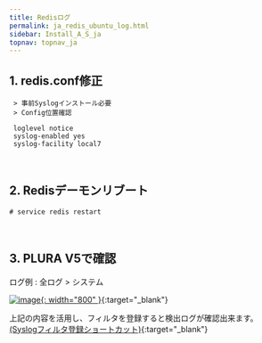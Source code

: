 ```yaml
---
title: Redisログ
permalink: ja_redis_ubuntu_log.html
sidebar: Install_A_S_ja
topnav: topnav_ja
---
```



## 1. redis.conf修正

     > 事前Syslogインストール必要
     > Config位置確認

     loglevel notice
     syslog-enabled yes
     syslog-facility local7

<br />

## 2. Redisデーモンリブート

`# service redis restart`

<br />

## 3. PLURA V5で確認

ログ例 : 全ログ > システム

[![image](/docs/images/Ins_G/redis_u/1.png){: width="800" }](/docs/images/Ins_G/redis_u/1.png){:target="_blank"}

上記の内容を活用し、フィルタを登録すると検出ログが確認出来ます。  
[(Syslogフィルタ登録ショートカット)](https://qubitsec.github.io/ja_f_regi_syslog.html){:target="_blank"}